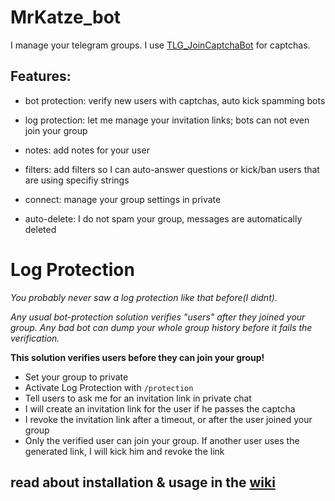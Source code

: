 # MrKatze_bot
I manage your telegram groups. I use [TLG_JoinCaptchaBot](https://github.com/J-Rios/TLG_JoinCaptchaBot) for captchas.

## Features:
- bot protection: verify new users with captchas, auto kick spamming bots

- log protection: let me manage your invitation links; bots can not even join your group

- notes: add notes for your user

- filters: add filters so I can auto-answer questions or kick/ban users that are using specifiy strings

- connect: manage your group settings in private

- auto-delete: I do not spam your group, messages are automatically deleted


# Log Protection

*You probably never saw a log protection like that before(I didnt).*

*Any usual bot-protection solution verifies "users" after they joined your group. Any bad bot can dump your whole group history before it fails the verification.*

__This solution verifies users before they can join your group!__

- Set your group to private
- Activate Log Protection with ```/protection```
- Tell users to ask me for an invitation link in private chat
- I will create an invitation link for the user if he passes the captcha
- I revoke the invitation link after a timeout, or after the user joined your group
- Only the verified user can join your group. If another user uses the generated link, I will kick him and revoke the link

## read about installation & usage in the [wiki](https://github.com/v1nc/butter_bot/wiki)
